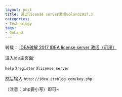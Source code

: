```yaml
---
layout: post
title: 通过license server激活Goland2017.3
categories:
- Technology
tags:
- GoLand
---
```

转载： [IDEA破解 2017 IDEA license server 激活（可用）](http://blog.csdn.net/zhangwenwu2/article/details/54948959)

进入ide主页面:

`help` 》`register` 》`license server`

然后输入 `http://idea.iteblog.com/key.php`

（注意：php要小写）即可~